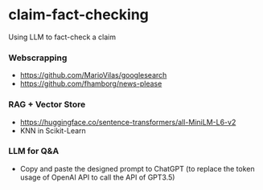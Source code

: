 # claim-fact-checking
Using LLM to fact-check a claim
### Webscrapping
- https://github.com/MarioVilas/googlesearch
- https://github.com/fhamborg/news-please
### RAG + Vector Store
- https://huggingface.co/sentence-transformers/all-MiniLM-L6-v2
- KNN in Scikit-Learn
### LLM for Q&A
- Copy and paste the designed prompt to ChatGPT (to replace the token usage of OpenAI API to call the API of GPT3.5)
